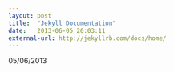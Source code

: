 ```yaml
---
layout: post
title:  "Jekyll Documentation"
date:   2013-06-05 20:03:11
external-url: http://jekyllrb.com/docs/home/
---
```


05/06/2013
